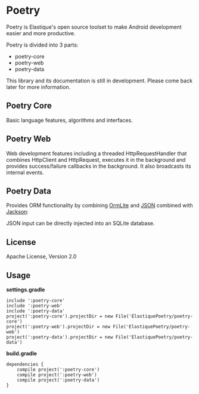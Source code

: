 Poetry
======

Poetry is Elastique's open source toolset to make Android development easier and more productive.

Poetry is divided into 3 parts:

* poetry-core
* poetry-web
* poetry-data

This library and its documentation is still in development. Please come back later for more information.

Poetry Core
----
Basic language features, algorithms and interfaces.

Poetry Web
----
Web development features including a threaded HttpRequestHandler that combines HttpClient and HttpRequest, executes it in the background and provides success/failure callbacks in the background. It also broadcasts its internal events.

Poetry Data
----
Provides ORM functionality by combining [OrmLite] and [JSON] combined with [Jackson]:

JSON input can be directly injected into an SQLite database.

License
----

Apache License, Version 2.0

Usage
----

<strong>settings.gradle</strong>

```
include ':poetry-core'
include ':poetry-web'
include ':poetry-data'
project(':poetry-core').projectDir = new File('ElastiquePoetry/poetry-core')
project(':poetry-web').projectDir = new File('ElastiquePoetry/poetry-web')
project(':poetry-data').projectDir = new File('ElastiquePoetry/poetry-data')
```

<strong>build.gradle</strong>

```
dependencies {
    compile project(':poetry-core')
    compile project(':poetry-web')
    compile project(':poetry-data')
}
```

[OrmLite]:http://ormlite.com
[JSON]:http://json.org/java/
[Jackson]:https://github.com/FasterXML/jackson
